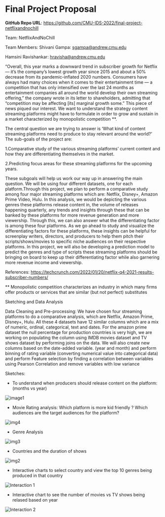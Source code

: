 # Final Project Proposal

**GitHub Repo URL**: https://github.com/CMU-IDS-2022/final-project-netflixandnochill

Team: NetflixAndNoChill

Team Members:
Shivani Gampa: sgampa@andrew.cmu.edu

Hamsini Ravishankar: hravisha@andrew.cmu.edu

“Overall, this year marks a downward trend in subscriber growth for Netflix— it’s the company’s lowest growth year since 2015 and about a 50% decrease from its pandemic-inflated 2020 numbers. Consumers have always had many choices when it comes to their entertainment time — a competition that has only intensified over the last 24 months as entertainment companies all around the world develop their own streaming offering,” the company wrote in its letter to shareholders, admitting that “competition may be affecting [its] marginal growth some.”
 This piece of news piqued our interest. We want to understand the strategy content streaming platforms might have to formulate in order to grow and sustain in a market characterized by monopolistic competition **. 

The central question we are trying to answer is ‘What kind of content streaming platforms need to produce to stay relevant around the world?’
The sub-goals of the project are:

1.Comparative study of the various streaming platforms’ current content and how they are differentiating themselves in the market.

2.Predicting focus areas for these streaming platforms for the upcoming years.

These subgoals will help us work our way up in answering the main question.
We will be using four different datasets, one for each platform.Through this project, we plan to perform a comparative study among four major streaming platforms which are: Netflix, Disney+, Amazon Prime Video, Hulu. In this analysis, we would be depicting the various genres these platforms release content in, the volume of releases happening quarterly, any trends and insights through these that can be banked by these platforms for more revenue generation and more viewership. Through this, we can also answer what the differentiating factor is among these four platforms. As we go ahead to study and visualize the differentiating factors for these platforms, these insights can be helpful for screenplay writers, directors, and producers to help them pitch their scripts/shows/movies to specific niche audiences on their respective platforms.
In this project, we will also be developing a prediction model to predict the genres and type of scripts these streaming platforms should be bringing on board to keep up their differentiating factor while also garnering more revenue income and viewership. 

References: https://techcrunch.com/2022/01/20/netflix-q4-2021-results-subscriber-numbers/

** Monopolistic competition characterizes an industry in which many firms offer products or services that are similar (but not perfect) substitutes


Sketching and Data Analysis

Data Cleaning and Pre-processing:
We have chosen four streaming platforms to do a comparative analysis, which are Netflix, Amazon Prime, Disney+, Hulu. All these 4 datasets have 12 similar columns which are a mix of numeric, ordinal, categorical, text and dates. For the amazon prime dataset the null percentage for production countries is very high, we are working on populating the column using IMDB movies dataset and TV shows dataset by performing joins on the data. We will also create new columns based on the date-added variable. (year and month) and perform binning of rating variable (converting numerical value into categorical data) and perform Feature selection by finding a correlation between variables using Pearson Correlation and remove variables with low variance


Sketches:
- To understand when producers should release content on the platform:(months vs year)

![image1](https://user-images.githubusercontent.com/43342469/163660627-bf116b9b-b241-455a-94ef-0e4a4bf24d72.png)

- Movie Rating analysis: Which platform is more kid friendly ? Which  audiences are the target audiences for the platform?

![img4](https://user-images.githubusercontent.com/43342469/163660805-c58c09a5-cc00-4050-affa-d0fd7da0bb05.png)

- Genre Analysis

![img3](https://user-images.githubusercontent.com/43342469/163660817-2ee188fe-8075-47c7-83f9-dbe1608183b2.png)

- Countries and the duration of shows

![img2](https://user-images.githubusercontent.com/43342469/163660830-27c5c5ce-31f5-4f72-8778-bc466a96a8f0.png)

- Interactive charts to select country and view the top 10 genres being produced in that country

![Interaction 1](https://user-images.githubusercontent.com/43342469/163660889-eb13a94e-7342-4a95-a65f-dc2d557bee9c.png)

- Interactive chart to see the number of movies vs TV shows being relased based on year

![Interaction 2](https://user-images.githubusercontent.com/43342469/163660910-770d8088-2f79-431a-8edc-ff54964ac8e7.png)
